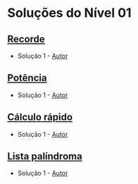 # Soluções do Nível 01

## [Recorde](https://neps.academy/br/exercise/1720)
- Solução 1 - [Autor]() <Insira o link para o seu github nos parenteses>

<Se possivel insira uma breve explicacao da solucao>

## [Potência](https://neps.academy/br/exercise/1722)
- Solução 1 - [Autor]() <Insira o link para o seu github nos parenteses>

<Se possivel insira uma breve explicacao da solucao>

## [Cálculo rápido](https://neps.academy/br/exercise/1724)
- Solução 1 - [Autor]() <Insira o link para o seu github nos parenteses>

<Se possivel insira uma breve explicacao da solucao>

## [Lista palíndroma](https://neps.academy/br/exercise/1725)
- Solução 1 - [Autor]() <Insira o link para o seu github nos parenteses>

<Se possivel insira uma breve explicacao da solucao>
